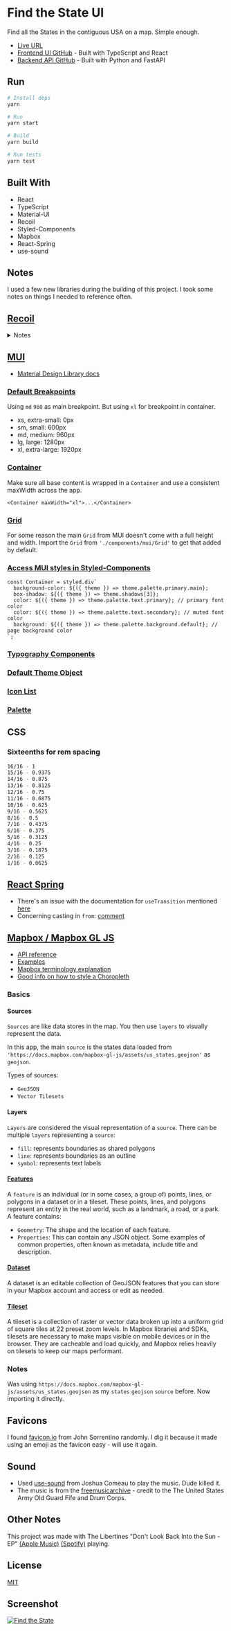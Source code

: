 # Find the State UI

Find all the States in the contiguous USA on a map. Simple enough.

- [Live URL](https://jolly-murdock-43b71d.netlify.app/)
- [Frontend UI GitHub](https://github.com/johndatserakis/find-the-state-ui) - Built with TypeScript and React
- [Backend API GitHub](https://github.com/johndatserakis/find-the-state-api) - Built with Python and FastAPI

## Run

```bash
# Install deps
yarn

# Run
yarn start

# Build
yarn build

# Run tests
yarn test
```

## Built With

- React
- TypeScript
- Material-UI
- Recoil
- Styled-Components
- Mapbox
- React-Spring
- use-sound

## Notes

I used a few new libraries during the building of this project. I took some notes on things I needed to reference often.

## [Recoil](https://recoiljs.org/docs/introduction/installation)

<details>
<summary>Notes</summary>

### Basics

Info from the docs:

#### [atoms](https://recoiljs.org/docs/api-reference/core/atom)

An atom represents state in Recoil. The atom() function returns a writeable RecoilState object.

Most often, you'll use the following hooks to interact with atoms:

- `useRecoilState`: Use this hook when you intend on both reading and writing to the atom. This hook subscribes the component to the atom.
- `useRecoilValue`: Use this hook when you intend on only reading the atom. This hook subscribes the component to the atom.
- `useSetRecoilState`: Use this hook when you intend on only writing to the atom.
- `useResetRecoilState`: Use this hook to reset an atom to its default value.
- For rare cases where you need to read an atom's value without subscribing to the component, see `useRecoilCallback`.

```tsx
import { atom, useRecoilState } from 'recoil';

const counter = atom({
  key: 'myCounter',
  default: 0,
});

function Counter() {
  const [count, setCount] = useRecoilState(counter);
  const incrementByOne = () => setCount(count + 1);

  return (
    <div>
      Count: {count}
      <br />
      <button onClick={incrementByOne}>Increment</button>
    </div>
  );
}
```

#### [selector](https://recoiljs.org/docs/api-reference/core/selector)

Selectors represent a function, or derived state in Recoil. You can think of them as similar to an "idempotent" or "pure function" without side-effects that always returns the same value for a given set of dependency values. If only a get function is provided, the selector is read-only and returns a RecoilValueReadOnly object. If a set is also provided, it returns a writeable RecoilState object.

```tsx
import {atom, selector, useRecoilState, DefaultValue} from 'recoil';

const tempFahrenheit = atom({
  key: 'tempFahrenheit',
  default: 32,
});

const tempCelsius = selector({
  key: 'tempCelsius',
  get: ({get}) => ((get(tempFahrenheit) - 32) * 5) / 9,
  set: ({set}, newValue) =>
    set(
      tempFahrenheit,
      newValue instanceof DefaultValue ? newValue : (newValue * 9) / 5 + 32
    ),
});

function TempCelsius() {
  const [tempF, setTempF] = useRecoilState(tempFahrenheit);
  const [tempC, setTempC] = useRecoilState(tempCelsius);
  const resetTemp = useResetRecoilState(tempCelsius);

  const addTenCelsius = () => setTempC(tempC + 10);
  const addTenFahrenheit = () => setTempF(tempF + 10);
  const reset = () => resetTemp();

  return (
    <div>
      Temp (Celsius): {tempC}
      <br />
      Temp (Fahrenheit): {tempF}
      <br />
      <button onClick={addTenCelsius}>Add 10 Celsius</button>
      <br />
      <button onClick={addTenFahrenheit}>Add 10 Fahrenheit</button>
      <br />
      <button onClick={reset}>>Reset</button>
    </div>
  );
}
```

</details>

## [MUI](https://material-ui.com/components/box/)

- [Material Design Library docs](https://material.io/components)

### [Default Breakpoints](https://material-ui.com/customization/breakpoints/)

Using `md` `960` as main breakpoint. But using `xl` for breakpoint in container.

- xs, extra-small: 0px
- sm, small: 600px
- md, medium: 960px
- lg, large: 1280px
- xl, extra-large: 1920px

### [Container](https://material-ui.com/components/container/)

Make sure all base content is wrapped in a `Container` and use a consistent maxWidth across the app.

```tsx
<Container maxWidth="xl">...</Container>
```

### [Grid](https://material-ui.com/components/grid/)

For some reason the main `Grid` from MUI doesn't come with a full height and width. Import the `Grid` from `'./components/mui/Grid'` to get that added by default.

### [Access MUI styles in Styled-Components](https://material-ui.com/guides/interoperability/#theme)

```tsx
const Container = styled.div`
  background-color: ${({ theme }) => theme.palette.primary.main};
  box-shadow: ${({ theme }) => theme.shadows[3]};
  color: ${({ theme }) => theme.palette.text.primary}; // primary font color
  color: ${({ theme }) => theme.palette.text.secondary}; // muted font color
  background: ${({ theme }) => theme.palette.background.default}; // page background color
`;
```

### [Typography Components](https://material-ui.com/components/typography/#component)

### [Default Theme Object](https://material-ui.com/customization/default-theme/?expand-path=$.typography#explore)

### [Icon List](https://material-ui.com/components/material-icons/)

### [Palette](https://material-ui.com/system/palette/#palette)

## CSS

### Sixteenths for rem spacing

```bash
16/16 - 1
15/16 - 0.9375
14/16 - 0.875
13/16 - 0.8125
12/16 - 0.75
11/16 - 0.6875
10/16 - 0.625
9/16 - 0.5625
8/16 - 0.5
7/16 - 0.4375
6/16 - 0.375
5/16 - 0.3125
4/16 - 0.25
3/16 - 0.1875
2/16 - 0.125
1/16 - 0.0625
```

## [React Spring](https://www.react-spring.io/docs/hooks/basics)

- There's an issue with the documentation for `useTransition` mentioned [here](https://github.com/pmndrs/react-spring/issues/1052#issuecomment-805398650)
- Concerning casting in `from`: [comment](https://github.com/microsoft/TypeScript/issues/11465#issuecomment-252453037)

## [Mapbox / Mapbox GL JS](https://docs.mapbox.com/mapbox-gl-js/api/)

- [API reference](https://docs.mapbox.com/mapbox-gl-js/api/)
- [Examples](https://docs.mapbox.com/mapbox-gl-js/example/)
- [Mapbox terminology explanation](https://stackoverflow.com/a/66379033/8014660)
- [Good info on how to style a Choropleth](https://dev.to/laney/mapbox-how-to-conditionally-style-features-based-on-covid-19-data-h78)

### Basics

#### Sources

`Sources` are like data stores in the map. You then use `layers` to visually represent the data.

In this app, the main `source` is the states data loaded from `'https://docs.mapbox.com/mapbox-gl-js/assets/us_states.geojson'` as `geojson`.

Types of sources:

- `GeoJSON`
- `Vector Tilesets`

#### Layers

`Layers` are considered the visual representation of a `source`. There can be multiple `layers` representing a `source`:

- `fill`: represents boundaries as shared polygons
- `line`: represents boundaries as an outline
- `symbol`: represents text labels

#### [Features](https://docs.mapbox.com/help/glossary/features/)

A `feature` is an individual (or in some cases, a group of) points, lines, or polygons in a dataset or in a tileset. These points, lines, and polygons represent an entity in the real world, such as a landmark, a road, or a park. A feature contains:

- `Geometry`: The shape and the location of each feature.
- `Properties`: This can contain any JSON object. Some examples of common properties, often known as metadata, include title and description.

#### [Dataset](https://docs.mapbox.com/help/glossary/dataset/)

A dataset is an editable collection of GeoJSON features that you can store in your Mapbox account and access or edit as needed.

#### [Tileset](https://docs.mapbox.com/help/glossary/tileset/)

A tileset is a collection of raster or vector data broken up into a uniform grid of square tiles at 22 preset zoom levels. In Mapbox libraries and SDKs, tilesets are necessary to make maps visible on mobile devices or in the browser. They are cacheable and load quickly, and Mapbox relies heavily on tilesets to keep our maps performant.

### Notes

Was using `https://docs.mapbox.com/mapbox-gl-js/assets/us_states.geojson` as my `states` `geojson` `source` before. Now importing it directly.

## Favicons

I found [favicon.io](https://favicon.io/) from John Sorrentino randomly. I dig it because it made using an emoji as the favicon easy - will use it again.

## Sound

- Used [use-sound](https://github.com/joshwcomeau/use-sound) from Joshua Comeau to play the music. Dude killed it.
- The music is from the [freemusicarchive](https://freemusicarchive.org/music/The_United_States_Army_Old_Guard_Fife_and_Drum_Corps/Celebrating_50_Years) - credit to the The United States Army Old Guard Fife and Drum Corps.

## Other Notes

This project was made with The Libertines "Don't Look Back Into the Sun - EP" [(Apple Music)](https://music.apple.com/gb/album/dont-look-back-into-the-sun-ep/259850329) [(Spotify)](https://open.spotify.com/album/4p8bvIgDBZ7eLvuflo6YhI?highlight=spotify:track:4KspXoCVJXGY1VrvEe1Hdm) playing.

## License

[MIT](http://opensource.org/licenses/MIT)

## Screenshot

[![Find the State](./src/assets/screenshots/find-the-state.jpg)](https://jolly-murdock-43b71d.netlify.app/)
